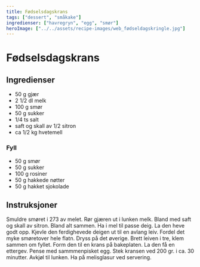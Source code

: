 ```yaml
---
title: Fødselsdagskrans
tags: ["dessert", "småkake"]
ingredienser: ["havregryn", "egg", "smør"]
heroImage: ["../../assets/recipe-images/web_fødseldagskringle.jpg"]
---
```


# Fødselsdagskrans

## Ingredienser

- 50 g gjær
- 2 1/2 dl melk
- 100 g smør
- 50 g sukker
- 1/4 ts salt
- saft og skall av 1/2 sitron
- ca 1/2 kg hvetemell

### Fyll

- 50 g smør
- 50 g sukker
- 100 g rosiner
- 50 g hakkede nøtter
- 50 g hakket sjokolade

## Instruksjoner

Smuldre smøret i 273 av melet. Rør gjæren ut i lunken melk. Bland med saft og skall av sitron. Bland alt sammen. Ha i mel til passe deig. La den heve godt opp. Kjevle den ferdighevede deigen ut til en avlang leiv. Fordel det myke smøretover hele flatn. Dryss på det øverige. Brett leiven i tre, klem sammen om fyllet. Form den til en krans på bakeplaten. La den få en ettergev. Pense med sammmenpisket egg. Stek kransen ved 200 gr. i ca. 30 minutter. Avkjøl til lunken. Ha på melisglasur ved servering.
